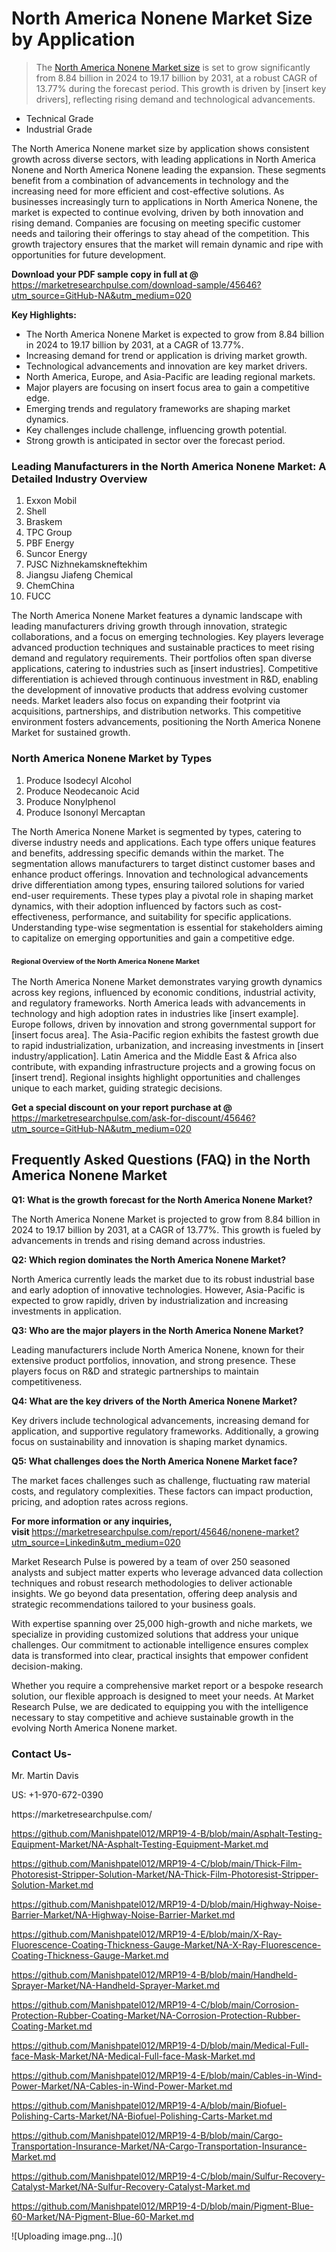 <h1>North America Nonene Market&nbsp;Size by Application</h1><blockquote><p>The <a href="https://marketresearchpulse.com/download-sample/45646?utm_source=GitHub-NA&amp;utm_medium=020">North America Nonene Market size</a> is set to grow significantly from 8.84 billion in 2024 to 19.17 billion by 2031, at a robust CAGR of 13.77% during the forecast period. This growth is driven by [insert key drivers], reflecting rising demand and technological advancements.</p></blockquote><ul><li>Technical Grade <li> Industrial Grade</li></ul><p>The North America Nonene market size by application shows consistent growth across diverse sectors, with leading applications in North America Nonene and North America Nonene leading the expansion. These segments benefit from a combination of advancements in technology and the increasing need for more efficient and cost-effective solutions. As businesses increasingly turn to applications in North America Nonene, the market is expected to continue evolving, driven by both innovation and rising demand. Companies are focusing on meeting specific customer needs and tailoring their offerings to stay ahead of the competition. This growth trajectory ensures that the market will remain dynamic and ripe with opportunities for future development.</p><p><strong>Download your PDF sample copy in full at @ </strong><a href="https://marketresearchpulse.com/download-sample/45646?utm_source=GitHub-NA&amp;utm_medium=020">https://marketresearchpulse.com/download-sample/45646?utm_source=GitHub-NA&amp;utm_medium=020</a></p><p><strong>Key Highlights: </strong></p><ul><li>The North America Nonene Market is expected to grow from 8.84 billion in 2024 to 19.17 billion by 2031, at a CAGR of 13.77%.</li><li>Increasing demand for trend or application is driving market growth.</li><li>Technological advancements and innovation are key market drivers.</li><li>North America, Europe, and Asia-Pacific are leading regional markets.</li><li>Major players are focusing on insert focus area to gain a competitive edge.</li><li>Emerging trends and regulatory frameworks are shaping market dynamics.</li><li>Key challenges include challenge, influencing growth potential.</li><li>Strong growth is anticipated in sector over the forecast period.</li></ul><h3>Leading Manufacturers in the North America Nonene Market: A Detailed Industry Overview</h3><ol><li>Exxon Mobil</li><li>Shell</li><li>Braskem</li><li>TPC Group</li><li>PBF Energy</li><li>Suncor Energy</li><li>PJSC Nizhnekamskneftekhim</li><li>Jiangsu Jiafeng Chemical</li><li>ChemChina</li><li>FUCC</li></ol><div class="flex max-w-full flex-col flex-grow"><div class="min-h-8 text-message flex w-full flex-col items-end gap-2 whitespace-normal break-words [.text-message+&amp;]:mt-5" dir="auto" data-message-author-role="assistant" data-message-id="fd8432e4-4910-450d-b182-61b7bfb0a01f" data-message-model-slug="gpt-4o"><div class="flex w-full flex-col gap-1 empty:hidden first:pt-[3px]"><div class="markdown prose w-full break-words dark:prose-invert light"><p>The North America Nonene Market features a dynamic landscape with leading manufacturers driving growth through innovation, strategic collaborations, and a focus on emerging technologies. Key players leverage advanced production techniques and sustainable practices to meet rising demand and regulatory requirements. Their portfolios often span diverse applications, catering to industries such as [insert industries]. Competitive differentiation is achieved through continuous investment in R&amp;D, enabling the development of innovative products that address evolving customer needs. Market leaders also focus on expanding their footprint via acquisitions, partnerships, and distribution networks. This competitive environment fosters advancements, positioning the North America Nonene Market for sustained growth.</p></div></div></div></div><h3>North America Nonene Market by Types</h3><ol><li>Produce Isodecyl Alcohol <li> Produce Neodecanoic Acid <li> Produce Nonylphenol <li> Produce Isononyl Mercaptan</li></ol><div class="flex max-w-full flex-col flex-grow"><div class="min-h-8 text-message flex w-full flex-col items-end gap-2 whitespace-normal break-words [.text-message+&amp;]:mt-5" dir="auto" data-message-author-role="assistant" data-message-id="084470be-0bb7-4664-bddf-5156b4f41249" data-message-model-slug="gpt-4o-mini"><div class="flex w-full flex-col gap-1 empty:hidden first:pt-[3px]"><div class="markdown prose w-full break-words dark:prose-invert light"><p>The North America Nonene Market is segmented by types, catering to diverse industry needs and applications. Each type offers unique features and benefits, addressing specific demands within the market. The segmentation allows manufacturers to target distinct customer bases and enhance product offerings. Innovation and technological advancements drive differentiation among types, ensuring tailored solutions for varied end-user requirements. These types play a pivotal role in shaping market dynamics, with their adoption influenced by factors such as cost-effectiveness, performance, and suitability for specific applications. Understanding type-wise segmentation is essential for stakeholders aiming to capitalize on emerging opportunities and gain a competitive edge.</p></div></div></div></div><h3><span style="font-size: 11px;">Regional Overview of the North America Nonene Market</span></h3><div class="flex max-w-full flex-col flex-grow"><div class="min-h-8 text-message flex w-full flex-col items-end gap-2 whitespace-normal break-words [.text-message+&amp;]:mt-5" dir="auto" data-message-author-role="assistant" data-message-id="e9038762-ce64-4e30-91c9-9bd413514231" data-message-model-slug="gpt-4o-mini"><div class="flex w-full flex-col gap-1 empty:hidden first:pt-[3px]"><div class="markdown prose w-full break-words dark:prose-invert light"><p>The North America Nonene Market demonstrates varying growth dynamics across key regions, influenced by economic conditions, industrial activity, and regulatory frameworks. North America leads with advancements in technology and high adoption rates in industries like [insert example]. Europe follows, driven by innovation and strong governmental support for [insert focus area]. The Asia-Pacific region exhibits the fastest growth due to rapid industrialization, urbanization, and increasing investments in [insert industry/application]. Latin America and the Middle East &amp; Africa also contribute, with expanding infrastructure projects and a growing focus on [insert trend]. Regional insights highlight opportunities and challenges unique to each market, guiding strategic decisions.</p></div></div></div></div><p><strong>Get a special discount on your report purchase at @ </strong><a href="https://marketresearchpulse.com/ask-for-discount/45646?utm_source=GitHub-NA&amp;utm_medium=020">https://marketresearchpulse.com/ask-for-discount/45646?utm_source=GitHub-NA&amp;utm_medium=020</a></p><h2>Frequently Asked Questions (FAQ) in the North America Nonene Market</h2><p><strong>Q1: What is the growth forecast for the North America Nonene Market?</strong></p><p>The North America Nonene Market is projected to grow from 8.84 billion in 2024 to 19.17 billion by 2031, at a CAGR of 13.77%. This growth is fueled by advancements in trends and rising demand across industries.</p><p><strong>Q2: Which region dominates the North America Nonene Market?</strong></p><p>North America currently leads the market due to its robust industrial base and early adoption of innovative technologies. However, Asia-Pacific is expected to grow rapidly, driven by industrialization and increasing investments in application.</p><p><strong>Q3: Who are the major players in the North America Nonene Market?</strong></p><p>Leading manufacturers include North America Nonene, known for their extensive product portfolios, innovation, and strong presence. These players focus on R&amp;D and strategic partnerships to maintain competitiveness.</p><p><strong>Q4: What are the key drivers of the North America Nonene Market?</strong></p><p>Key drivers include technological advancements, increasing demand for application, and supportive regulatory frameworks. Additionally, a growing focus on sustainability and innovation is shaping market dynamics.</p><p><strong>Q5: What challenges does the North America Nonene Market face?</strong></p><p>The market faces challenges such as challenge, fluctuating raw material costs, and regulatory complexities. These factors can impact production, pricing, and adoption rates across regions.</p><p><strong>For more information or any inquiries, visit&nbsp;</strong><a href="https://marketresearchpulse.com/report/45646/nonene-market?utm_source=Linkedin&utm_medium=020">https://marketresearchpulse.com/report/45646/nonene-market?utm_source=Linkedin&utm_medium=020</a></p><p>Market Research Pulse is powered by a team of over 250 seasoned analysts and subject matter experts who leverage advanced data collection techniques and robust research methodologies to deliver actionable insights. We go beyond data presentation, offering deep analysis and strategic recommendations tailored to your business goals.</p><p>With expertise spanning over 25,000 high-growth and niche markets, we specialize in providing customized solutions that address your unique challenges. Our commitment to actionable intelligence ensures complex data is transformed into clear, practical insights that empower confident decision-making.</p><p>Whether you require a comprehensive market report or a bespoke research solution, our flexible approach is designed to meet your needs. At Market Research Pulse, we are dedicated to equipping you with the intelligence necessary to stay competitive and achieve sustainable growth in the evolving North America Nonene market.</p><h3><strong>Contact Us-</strong></h3><p>Mr. Martin Davis</p><p>US: +1-970-672-0390</p><p>https://marketresearchpulse.com/</p><p><a href="https://github.com/Manishpatel012/MRP19-4-B/blob/main/Asphalt-Testing-Equipment-Market/NA-Asphalt-Testing-Equipment-Market.md">https://github.com/Manishpatel012/MRP19-4-B/blob/main/Asphalt-Testing-Equipment-Market/NA-Asphalt-Testing-Equipment-Market.md</a></p><p><a href="https://github.com/Manishpatel012/MRP19-4-C/blob/main/Thick-Film-Photoresist-Stripper-Solution-Market/NA-Thick-Film-Photoresist-Stripper-Solution-Market.md">https://github.com/Manishpatel012/MRP19-4-C/blob/main/Thick-Film-Photoresist-Stripper-Solution-Market/NA-Thick-Film-Photoresist-Stripper-Solution-Market.md</a></p><p><a href="https://github.com/Manishpatel012/MRP19-4-D/blob/main/Highway-Noise-Barrier-Market/NA-Highway-Noise-Barrier-Market.md">https://github.com/Manishpatel012/MRP19-4-D/blob/main/Highway-Noise-Barrier-Market/NA-Highway-Noise-Barrier-Market.md</a></p><p><a href="https://github.com/Manishpatel012/MRP19-4-E/blob/main/X-Ray-Fluorescence-Coating-Thickness-Gauge-Market/NA-X-Ray-Fluorescence-Coating-Thickness-Gauge-Market.md">https://github.com/Manishpatel012/MRP19-4-E/blob/main/X-Ray-Fluorescence-Coating-Thickness-Gauge-Market/NA-X-Ray-Fluorescence-Coating-Thickness-Gauge-Market.md</a></p><p><a href="https://github.com/Manishpatel012/MRP19-4-B/blob/main/Handheld-Sprayer-Market/NA-Handheld-Sprayer-Market.md">https://github.com/Manishpatel012/MRP19-4-B/blob/main/Handheld-Sprayer-Market/NA-Handheld-Sprayer-Market.md</a></p><p><a href="https://github.com/Manishpatel012/MRP19-4-C/blob/main/Corrosion-Protection-Rubber-Coating-Market/NA-Corrosion-Protection-Rubber-Coating-Market.md">https://github.com/Manishpatel012/MRP19-4-C/blob/main/Corrosion-Protection-Rubber-Coating-Market/NA-Corrosion-Protection-Rubber-Coating-Market.md</a></p><p><a href="https://github.com/Manishpatel012/MRP19-4-D/blob/main/Medical-Full-face-Mask-Market/NA-Medical-Full-face-Mask-Market.md">https://github.com/Manishpatel012/MRP19-4-D/blob/main/Medical-Full-face-Mask-Market/NA-Medical-Full-face-Mask-Market.md</a></p><p><a href="https://github.com/Manishpatel012/MRP19-4-E/blob/main/Cables-in-Wind-Power-Market/NA-Cables-in-Wind-Power-Market.md">https://github.com/Manishpatel012/MRP19-4-E/blob/main/Cables-in-Wind-Power-Market/NA-Cables-in-Wind-Power-Market.md</a></p><p><a href="https://github.com/Manishpatel012/MRP19-4-A/blob/main/Biofuel-Polishing-Carts-Market/NA-Biofuel-Polishing-Carts-Market.md">https://github.com/Manishpatel012/MRP19-4-A/blob/main/Biofuel-Polishing-Carts-Market/NA-Biofuel-Polishing-Carts-Market.md</a></p><p><a href="https://github.com/Manishpatel012/MRP19-4-B/blob/main/Cargo-Transportation-Insurance-Market/NA-Cargo-Transportation-Insurance-Market.md">https://github.com/Manishpatel012/MRP19-4-B/blob/main/Cargo-Transportation-Insurance-Market/NA-Cargo-Transportation-Insurance-Market.md</a></p><p><a href="https://github.com/Manishpatel012/MRP19-4-C/blob/main/Sulfur-Recovery-Catalyst-Market/NA-Sulfur-Recovery-Catalyst-Market.md">https://github.com/Manishpatel012/MRP19-4-C/blob/main/Sulfur-Recovery-Catalyst-Market/NA-Sulfur-Recovery-Catalyst-Market.md</a></p><p><a href="https://github.com/Manishpatel012/MRP19-4-D/blob/main/Pigment-Blue-60-Market/NA-Pigment-Blue-60-Market.md">https://github.com/Manishpatel012/MRP19-4-D/blob/main/Pigment-Blue-60-Market/NA-Pigment-Blue-60-Market.md</a></p>
![Uploading image.png…]()
